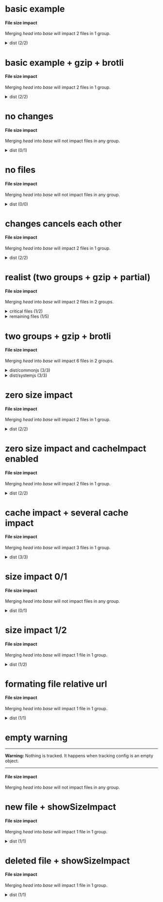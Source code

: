 # basic example

<h4 id="file-size-impact">File size impact</h4>

<p>Merging <em>head</em> into <em>base</em> will impact 2 files in 1 group.</p>
<details>
  <summary>dist (2/2)</summary>
  <table>
    <thead>
      <tr>
        <th nowrap>File</th>
        <th nowrap>new size</th>
        <th></th>
      </tr>
    </thead>
    <tbody>
      <tr>
        <td nowrap>dist/bar.js</td>
        <td nowrap>110B (+10B / +10%)</td>
        <td>:arrow_double_up:</td>
      </tr>
      <tr>
        <td nowrap>dist/foo.js</td>
        <td nowrap>115B (+15B / +15%)</td>
        <td>:arrow_double_up:</td>
      </tr>
    </tbody>
    <tfoot>
      <tr>
        <td nowrap><strong>Whole group</strong></td>
        <td nowrap>225B (+25B / +12.5%)</td>
        <td>:arrow_double_up:</td>
      </tr>
    </tfoot>
  </table>
</details>

# basic example + gzip + brotli

<h4 id="file-size-impact">File size impact</h4>

<p>Merging <em>head</em> into <em>base</em> will impact 2 files in 1 group.</p>
<details>
  <summary>dist (2/2)</summary>
  <table>
    <thead>
      <tr>
        <th nowrap>File</th>
        <th nowrap>new size</th>
        <th nowrap>new gzip size</th>
        <th nowrap>new brotli size</th>
        <th></th>
      </tr>
    </thead>
    <tbody>
      <tr>
        <td nowrap>dist/bar.js</td>
        <td nowrap>110B (+10B / +10%)</td>
        <td nowrap>22B (+2B / +10%)</td>
        <td nowrap>19B (+1B / +5.56%)</td>
        <td>:arrow_double_up:</td>
      </tr>
      <tr>
        <td nowrap>dist/foo.js</td>
        <td nowrap>115B (+15B / +15%)</td>
        <td nowrap>24B (+4B / +20%)</td>
        <td nowrap>21B (+3B / +16.67%)</td>
        <td>:arrow_double_up:</td>
      </tr>
    </tbody>
    <tfoot>
      <tr>
        <td nowrap><strong>Whole group</strong></td>
        <td nowrap>225B (+25B / +12.5%)</td>
        <td nowrap>46B (+6B / +15%)</td>
        <td nowrap>40B (+4B / +11.11%)</td>
        <td>:arrow_double_up:</td>
      </tr>
    </tfoot>
  </table>
</details>

# no changes

<h4 id="file-size-impact">File size impact</h4>

<p>Merging <em>head</em> into <em>base</em> will not impact files in any group.</p>
<details>
  <summary>dist (0/1)</summary>
  <p>No impact on files in dist group.</p>
</details>

# no files

<h4 id="file-size-impact">File size impact</h4>

<p>Merging <em>head</em> into <em>base</em> will not impact files in any group.</p>
<details>
  <summary>dist (0/0)</summary>
  <p>No file in dist group (see config below).</p>

```json
{
  "*/**": false
}
```

</details>

# changes cancels each other

<h4 id="file-size-impact">File size impact</h4>

<p>Merging <em>head</em> into <em>base</em> will impact 2 files in 1 group.</p>
<details>
  <summary>dist (2/2)</summary>
  <table>
    <thead>
      <tr>
        <th nowrap>File</th>
        <th nowrap>new size</th>
        <th></th>
      </tr>
    </thead>
    <tbody>
      <tr>
        <td nowrap>dist/file-a.js</td>
        <td nowrap>15B (+5B / +50%)</td>
        <td>:arrow_double_up:</td>
      </tr>
      <tr>
        <td nowrap>dist/file-b.js</td>
        <td nowrap>10B (-5B / -33.33%)</td>
        <td>:arrow_double_down:</td>
      </tr>
    </tbody>
    <tfoot>
      <tr>
        <td nowrap><strong>Whole group</strong></td>
        <td nowrap>25B (0B / +0%)</td>
        <td>:ghost:</td>
      </tr>
    </tfoot>
  </table>
</details>

# realist (two groups + gzip + partial)

<h4 id="file-size-impact">File size impact</h4>

<p>Merging <em>head</em> into <em>base</em> will impact 2 files in 2 groups.</p>
<details>
  <summary>critical files (1/2)</summary>
  <table>
    <thead>
      <tr>
        <th nowrap>File</th>
        <th nowrap>new size</th>
        <th nowrap>new gzip size</th>
        <th></th>
      </tr>
    </thead>
    <tbody>
      <tr>
        <td nowrap>dist/foo.js</td>
        <td nowrap>83.45KB (+6.84KB / +8.92%)</td>
        <td nowrap>35.71KB (+3.91KB / +12.28%)</td>
        <td>:arrow_double_up:</td>
      </tr>
    </tbody>
    <tfoot>
      <tr>
        <td nowrap><strong>Whole group</strong></td>
        <td nowrap>127.83KB (+6.84KB / +5.65%)</td>
        <td nowrap>58.69KB (+3.91KB / +7.13%)</td>
        <td>:arrow_double_up:</td>
      </tr>
    </tfoot>
  </table>
</details>

<details>
  <summary>remaining files (1/5)</summary>
  <table>
    <thead>
      <tr>
        <th nowrap>File</th>
        <th nowrap>new size</th>
        <th nowrap>new gzip size</th>
        <th></th>
      </tr>
    </thead>
    <tbody>
      <tr>
        <td nowrap>dist/feature.js</td>
        <td nowrap>21.05KB (+4.01KB / +23.55%)</td>
        <td nowrap>12.18KB (+2.87KB / +30.84%)</td>
        <td>:arrow_double_up:</td>
      </tr>
    </tbody>
    <tfoot>
      <tr>
        <td nowrap><strong>Whole group</strong></td>
        <td nowrap>89.22KB (+4.01KB / +4.71%)</td>
        <td nowrap>49.41KB (+2.87KB / +6.17%)</td>
        <td>:arrow_double_up:</td>
      </tr>
    </tfoot>
  </table>
</details>

# two groups + gzip + brotli

<h4 id="file-size-impact">File size impact</h4>

<p>Merging <em>head</em> into <em>base</em> will impact 6 files in 2 groups.</p>
<details>
  <summary>dist/commonjs (3/3)</summary>
  <table>
    <thead>
      <tr>
        <th nowrap>File</th>
        <th nowrap>new size</th>
        <th nowrap>new gzip size</th>
        <th nowrap>new brotli size</th>
        <th></th>
      </tr>
    </thead>
    <tbody>
      <tr>
        <td nowrap><del>dist/commonjs/bar.js</del></td>
        <td nowrap>0B (-100B)</td>
        <td nowrap>0B (-10B)</td>
        <td nowrap>0B (-9B)</td>
        <td></td>
      </tr>
      <tr>
        <td nowrap>dist/commonjs/foo.js</td>
        <td nowrap>120B</td>
        <td nowrap>12B</td>
        <td nowrap>11B</td>
        <td>:new:</td>
      </tr>
      <tr>
        <td nowrap>dist/commonjs/hello.js</td>
        <td nowrap>182.62KB (+19.53KB / +11.98%)</td>
        <td nowrap>1.76KB (+200B / +12.5%)</td>
        <td nowrap>1.66KB (+200B / +13.33%)</td>
        <td>:arrow_double_up:</td>
      </tr>
    </tbody>
    <tfoot>
      <tr>
        <td nowrap><strong>Whole group</strong></td>
        <td nowrap>182.73KB (+19.55KB / +11.98%)</td>
        <td nowrap>1.77KB (+202B / +12.55%)</td>
        <td nowrap>1.67KB (+202B / +13.39%)</td>
        <td>:arrow_double_up:</td>
      </tr>
    </tfoot>
  </table>
</details>

<details>
  <summary>dist/systemjs (3/3)</summary>
  <table>
    <thead>
      <tr>
        <th nowrap>File</th>
        <th nowrap>new size</th>
        <th nowrap>new gzip size</th>
        <th nowrap>new brotli size</th>
        <th></th>
      </tr>
    </thead>
    <tbody>
      <tr>
        <td nowrap><del>dist/systemjs/bar.js</del></td>
        <td nowrap>0B (-100B)</td>
        <td nowrap>0B (-10B)</td>
        <td nowrap>0B (-9B)</td>
        <td></td>
      </tr>
      <tr>
        <td nowrap>dist/systemjs/foo.js</td>
        <td nowrap>120B</td>
        <td nowrap>12B</td>
        <td nowrap>11B</td>
        <td>:new:</td>
      </tr>
      <tr>
        <td nowrap>dist/systemjs/hello.js</td>
        <td nowrap>182.62KB (+19.53KB / +11.98%)</td>
        <td nowrap>1.76KB (+200B / +12.5%)</td>
        <td nowrap>1.66KB (+200B / +13.33%)</td>
        <td>:arrow_double_up:</td>
      </tr>
    </tbody>
    <tfoot>
      <tr>
        <td nowrap><strong>Whole group</strong></td>
        <td nowrap>182.73KB (+19.55KB / +11.98%)</td>
        <td nowrap>1.77KB (+202B / +12.55%)</td>
        <td nowrap>1.67KB (+202B / +13.39%)</td>
        <td>:arrow_double_up:</td>
      </tr>
    </tfoot>
  </table>
</details>

# zero size impact

<h4 id="file-size-impact">File size impact</h4>

<p>Merging <em>head</em> into <em>base</em> will impact 2 files in 1 group.</p>
<details>
  <summary>dist (2/2)</summary>
  <table>
    <thead>
      <tr>
        <th nowrap>File</th>
        <th nowrap>new size</th>
        <th></th>
      </tr>
    </thead>
    <tbody>
      <tr>
        <td nowrap>dist/bar.js</td>
        <td nowrap>315B (+15B / +5%)</td>
        <td>:arrow_up_small:</td>
      </tr>
      <tr>
        <td nowrap>dist/foo.js</td>
        <td nowrap>2.44KB (0B / +0%)</td>
        <td>:ghost:</td>
      </tr>
    </tbody>
    <tfoot>
      <tr>
        <td nowrap><strong>Whole group</strong></td>
        <td nowrap>2.75KB (+15B / +0.54%)</td>
        <td>:arrow_up_small:</td>
      </tr>
    </tfoot>
  </table>
</details>

# zero size impact and cacheImpact enabled

<h4 id="file-size-impact">File size impact</h4>

<p>Merging <em>head</em> into <em>base</em> will impact 2 files in 1 group.</p>
<details>
  <summary>dist (2/2)</summary>
  <table>
    <thead>
      <tr>
        <th nowrap>File</th>
        <th nowrap>new size</th>
        <th></th>
      </tr>
    </thead>
    <tbody>
      <tr>
        <td nowrap>dist/bar.js</td>
        <td nowrap>315B (+15B / +5%)</td>
        <td>:arrow_up_small:</td>
      </tr>
      <tr>
        <td nowrap>dist/foo.js</td>
        <td nowrap>2.44KB (0B / +0%)</td>
        <td>:ghost:</td>
      </tr>
    </tbody>
    <tfoot>
      <tr>
        <td nowrap><strong>Whole group</strong></td>
        <td nowrap>2.75KB (+15B / +0.54%)</td>
        <td>:arrow_up_small:</td>
      </tr>
      <tr>
        <td nowrap><strong>Cache impact</strong></td>
        <td nowrap>2.75KB</td>
        <td>:arrow_up:</td>
      </tr>
    </tfoot>
  </table>
</details>

# cache impact + several cache impact

<h4 id="file-size-impact">File size impact</h4>

<p>Merging <em>head</em> into <em>base</em> will impact 3 files in 1 group.</p>
<details>
  <summary>dist (3/3)</summary>
  <table>
    <thead>
      <tr>
        <th nowrap>File</th>
        <th nowrap>new size</th>
        <th></th>
      </tr>
    </thead>
    <tbody>
      <tr>
        <td nowrap>dist/bar.js</td>
        <td nowrap>110B (+10B / +10%)</td>
        <td>:arrow_double_up:</td>
      </tr>
      <tr>
        <td nowrap>dist/foo.js</td>
        <td nowrap>100B</td>
        <td>:new:</td>
      </tr>
      <tr>
        <td nowrap>dist/hello.js</td>
        <td nowrap>110B (+10B / +10%)</td>
        <td>:arrow_double_up:</td>
      </tr>
    </tbody>
    <tfoot>
      <tr>
        <td nowrap><strong>Whole group</strong></td>
        <td nowrap>320B (+120B / +60%)</td>
        <td>:arrow_double_up:</td>
      </tr>
      <tr>
        <td nowrap><strong>Cache impact</strong></td>
        <td nowrap>320B</td>
        <td>:arrow_up:</td>
      </tr>
    </tfoot>
  </table>
</details>

# size impact 0/1

<h4 id="file-size-impact">File size impact</h4>

<p>Merging <em>head</em> into <em>base</em> will not impact files in any group.</p>
<details>
  <summary>dist (0/1)</summary>
  <details>
  <summary>Hidden (1)</summary>
  <table>
    <thead>
      <tr>
        <th nowrap>File</th>
        <th nowrap>new size</th>
        <th></th>
      </tr>
    </thead>
    <tbody>
      <tr>
        <td nowrap>dist/bar.js</td>
        <td nowrap>101B (+1B / +1%)</td>
        <td>:arrow_up_small:</td>
      </tr>
    </tbody>
    <tfoot>
      <tr>
        <td nowrap><strong>Whole group</strong></td>
        <td nowrap>101B (+1B / +1%)</td>
        <td>:arrow_up_small:</td>
      </tr>
    </tfoot>
  </table>
</details>
</details>

# size impact 1/2

<h4 id="file-size-impact">File size impact</h4>

<p>Merging <em>head</em> into <em>base</em> will impact 1 file in 1 group.</p>
<details>
  <summary>dist (1/2)</summary>
  <table>
    <thead>
      <tr>
        <th nowrap>File</th>
        <th nowrap>new size</th>
        <th></th>
      </tr>
    </thead>
    <tbody>
      <tr>
        <td nowrap>dist/foo.js</td>
        <td nowrap>115B (+14B / +13.86%)</td>
        <td>:arrow_double_up:</td>
      </tr>
    </tbody>
    <tfoot>
      <tr>
        <td nowrap><strong>Whole group</strong></td>
        <td nowrap>216B (+15B / +7.46%)</td>
        <td>:arrow_double_up:</td>
      </tr>
    </tfoot>
  </table>
<details>
  <summary>Hidden (1)</summary>
  <table>
    <thead>
      <tr>
        <th nowrap>File</th>
        <th nowrap>new size</th>
        <th></th>
      </tr>
    </thead>
    <tbody>
      <tr>
        <td nowrap>dist/bar.js</td>
        <td nowrap>101B (+1B / +1%)</td>
        <td>:arrow_up_small:</td>
      </tr>
    </tbody>
    <tfoot>
      <tr>
        <td nowrap><strong>Whole group</strong></td>
        <td nowrap>216B (+15B / +7.46%)</td>
        <td>:arrow_double_up:</td>
      </tr>
    </tfoot>
  </table>
</details>
</details>

# formating file relative url

<h4 id="file-size-impact">File size impact</h4>

<p>Merging <em>head</em> into <em>base</em> will impact 1 file in 1 group.</p>
<details>
  <summary>dist (1/1)</summary>
  <table>
    <thead>
      <tr>
        <th nowrap>File</th>
        <th nowrap>new size</th>
        <th></th>
      </tr>
    </thead>
    <tbody>
      <tr>
        <td nowrap>foo.js</td>
        <td nowrap>115B (+14B / +13.86%)</td>
        <td>:arrow_double_up:</td>
      </tr>
    </tbody>
    <tfoot>
      <tr>
        <td nowrap><strong>Whole group</strong></td>
        <td nowrap>115B (+14B / +13.86%)</td>
        <td>:arrow_double_up:</td>
      </tr>
    </tfoot>
  </table>
</details>

# empty warning

---

**Warning:** Nothing is tracked. It happens when tracking config is an empty object.

---

<h4 id="file-size-impact">File size impact</h4>

<p>Merging <em>head</em> into <em>base</em> will not impact files in any group.</p>

# new file + showSizeImpact

<h4 id="file-size-impact">File size impact</h4>

<p>Merging <em>head</em> into <em>base</em> will impact 1 file in 1 group.</p>
<details>
  <summary>dist (1/1)</summary>
  <table>
    <thead>
      <tr>
        <th nowrap>File</th>
        <th nowrap>new size</th>
        <th></th>
      </tr>
    </thead>
    <tbody>
      <tr>
        <td nowrap>dist/foo.js</td>
        <td nowrap>110B</td>
        <td>:new:</td>
      </tr>
    </tbody>
    <tfoot>
      <tr>
        <td nowrap><strong>Whole group</strong></td>
        <td nowrap>110B (+110B / +100%)</td>
        <td>:arrow_double_up:</td>
      </tr>
    </tfoot>
  </table>
</details>

# deleted file + showSizeImpact

<h4 id="file-size-impact">File size impact</h4>

<p>Merging <em>head</em> into <em>base</em> will impact 1 file in 1 group.</p>
<details>
  <summary>dist (1/1)</summary>
  <table>
    <thead>
      <tr>
        <th nowrap>File</th>
        <th nowrap>new size</th>
        <th></th>
      </tr>
    </thead>
    <tbody>
      <tr>
        <td nowrap><del>dist/foo.js</del></td>
        <td nowrap>0B (-110B)</td>
        <td></td>
      </tr>
    </tbody>
    <tfoot>
      <tr>
        <td nowrap><strong>Whole group</strong></td>
        <td nowrap>0B (-110B / -100%)</td>
        <td>:arrow_double_down:</td>
      </tr>
    </tfoot>
  </table>
</details>
